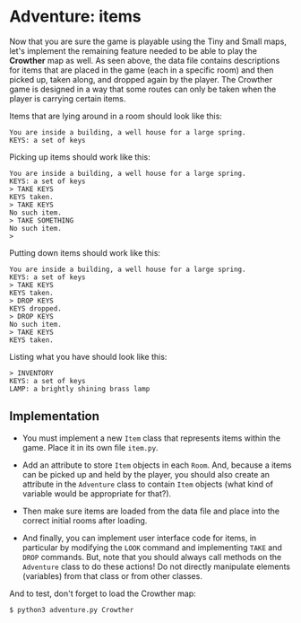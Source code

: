 # Adventure: items

Now that you are sure the game is playable using the Tiny and Small maps, let's implement the remaining feature needed to be able to play the **Crowther** map as well. As seen above, the data file contains descriptions for items that are placed in the game (each in a specific room) and then picked up, taken along, and dropped again by the player. The Crowther game is designed in a way that some routes can only be taken when the player is carrying certain items.

Items that are lying around in a room should look like this:

    You are inside a building, a well house for a large spring.
    KEYS: a set of keys

Picking up items should work like this:

    You are inside a building, a well house for a large spring.
    KEYS: a set of keys
    > TAKE KEYS
    KEYS taken.
    > TAKE KEYS
    No such item.
    > TAKE SOMETHING
    No such item.
    >

Putting down items should work like this:

    You are inside a building, a well house for a large spring.
    KEYS: a set of keys
    > TAKE KEYS
    KEYS taken.
    > DROP KEYS
    KEYS dropped.
    > DROP KEYS
    No such item.
    > TAKE KEYS
    KEYS taken.

Listing what you have should look like this:

    > INVENTORY
    KEYS: a set of keys
    LAMP: a brightly shining brass lamp


## Implementation

- You must implement a new `Item` class that represents items within the game. Place it in its own file `item.py`.

- Add an attribute to store `Item` objects in each `Room`. And, because a items can be picked up and held by the player, you should also create an attribute in the `Adventure` class to contain `Item` objects (what kind of variable would be appropriate for that?).

- Then make sure items are loaded from the data file and place into the correct initial rooms after loading.

- And finally, you can implement user interface code for items, in particular by modifying the `LOOK` command and implementing `TAKE` and `DROP` commands. But, note that you should always call methods on the `Adventure` class to do these actions! Do not directly manipulate elements (variables) from that class or from other classes.

And to test, don't forget to load the Crowther map:

    $ python3 adventure.py Crowther
